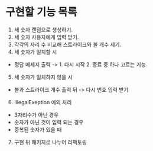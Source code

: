# 구현할 기능 목록
1. 세 숫자 랜덤으로 생성하기.
2. 세 숫자 사용자에게 입력 받기.
3. 각각의 자리 수 비교해 스트라이크와 볼 개수 세기.
4. 세 숫자가 일치할 시
- 정답 메세지 출력 -> 1. 다시 시작 2. 종료 중 하나 고르는 기능.
5. 세 숫자가 일치하지 않을 시
- 볼과 스트라이크 개수 출력 뒤 -> 다시 번호 입력 받기
6. IllegalExeption 예외 처리
- 3자리수가 아닌 경우
- 숫자가 아닌 것이 입력 되는 경우
- 중복된 숫자가 있을 때
7. 구현 뒤 패키지로 나누어 리팩토링
